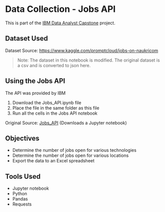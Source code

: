 <h1>Data Collection - Jobs API</h1>

<p>This is part of the <a href = 'https://github.com/FaiLuReH3Ro/IBM-DataAnalyst-Capstone'>IBM Data Analyst Capstone</a> project.</p>

<h2>Dataset Used</h2>

Dataset Source: https://www.kaggle.com/promptcloud/jobs-on-naukricom

> Note: The dataset in this notebook is modified. The original dataset is a csv and is converted to json here.

<h2>Using the Jobs API</h2>

<p>The API was provided by IBM</p>

<ol>
    <li>Download the Jobs_API.ipynb file</li>
    <li>Place the file in the same folder as this file</li>
    <li>Run all the cells in the Jobs API notebook</li>
</ol>

Original Source: [Jobs_API](https://cf-courses-data.s3.us.cloud-object-storage.appdomain.cloud/IBM-DA0321EN-SkillsNetwork/labs/module%201/Accessing%20Data%20Using%20APIs/Jobs_API.ipynb) (Downloads a Jupyter notebook)

<h2>Objectives</h2>

<ul>
    <li>Determine the number of jobs open for various technologies</li>
    <li>Determine the number of jobs open for various locations</li>
    <li>Export the data to an Excel spreadsheet</li>
</ul>

<h2>Tools Used</h2>

* Jupyter notebook
* Python
* Pandas
* Requests
